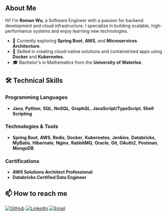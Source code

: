 ## About Me

Hi! I'm **Roman Wu**, a Software Engineer with a passion for backend development and cloud infrastructure. I specialize in building scalable, high-performance systems and enjoy learning new technologies.

- 🌱 Currently exploring **Spring Boot**, **AWS**, and **Microservices Architecture**.
- 🚀 Skilled in creating cloud-native solutions and containerized apps using **Docker** and **Kubernetes**.
- 🎓 Bachelor's in Mathematics from the **University of Waterloo**.

## 🛠️ Technical Skills

### Programming Languages
- **Java**, **Python**, **SQL**, **NoSQL**, **GraphQL**, **JavaScript/TypeScript**, **Shell Scripting**

### Technologies & Tools
- **Spring Boot**, **AWS**, **Redis**, **Docker**, **Kubernetes**, **Jenkins**, **Databricks**, **MyBatis**, **Hibernate**, **Nginx**, **RabbitMQ**, **Oracle**, **Git**, **OAuth2**, **Postman**, **MongoDB**

### Certifications
- **AWS Solutions Architect Professional**
- **Databricks Certified Data Engineer**

## 📫 How to reach me

[![GitHub](https://img.shields.io/badge/-GitHub-333?style=for-the-badge&logo=github&logoColor=white)](https://github.com/romanywu)
[![LinkedIn](https://img.shields.io/badge/-LinkedIn-blue?style=for-the-badge&logo=linkedin&logoColor=white)](https://linkedin.com/in/romanywu)
[![Email](https://img.shields.io/badge/-Email-c14438?style=for-the-badge&logo=gmail&logoColor=white)](mailto:roman.y.wu@gmail.com)

